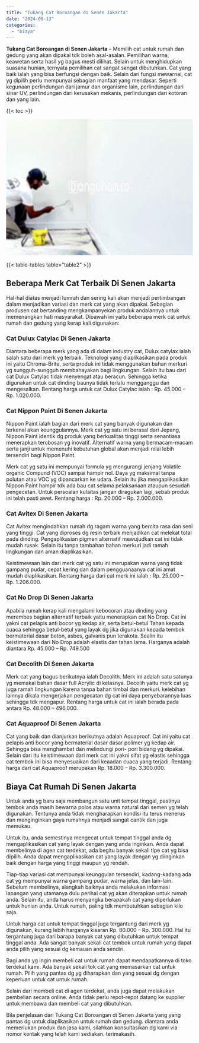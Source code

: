```yaml
---
title: "Tukang Cat Boroangan di Senen Jakarta"
date: "2024-08-13"
categories: 
  - "biaya"
---
```


**Tukang Cat Boroangan di Senen Jakarta** – Memilih cat untuk rumah dan gedung yang akan dipakai tdk boleh asal-asalan. Pemilihan warna, keawetan serta hasil yg bagus mesti dilihat. Selain untuk menghidupkan suasana hunian, ternyata pemilihan cat sangat sangat dibutuhkan. Cat yang baik ialah yang bisa berfungsi dengan baik. Selain dari fungsi mewarnai, cat yg dipilih perlu mempunyai sebagian manfaat yang mendasar. Seperti kegunaan perlindungan dari jamur dan organisme lain, perlindungan dari sinar UV, perlindungan dari kerusakan mekanis, perlindungan dari kotoran dan yang lain.

{{< toc >}}

![Tukang Cat Boroangan di Senen Jakarta](/images/jasa-cat-murah41.png)

{{< table-tables table="table2" >}}

## Beberapa Merk Cat Terbaik Di Senen Jakarta

Hal-hal diatas menjadi lumrah dan sering kali akan menjadi pertimbangan dalam menjadikan variasi dan merk cat yang akan dipakai. Sebagian produsen cat bertanding mengkampanyekan produk andalannya untuk memenangkan hati masyarakat. Dibawah ini yaitu beberapa merk cat untuk rumah dan gedung yang kerap kali digunakan:

### Cat Dulux Catylac Di Senen Jakarta

Diantara beberapa merk yang ada di dalam industry cat, Dulux catylax ialah salah satu dari merk yg terbaik. Teknologi yang diaplikasikan pada produk ini yaitu Chroma-Brite, serta produk ini tidak menggunakan bahan merkuri yg sungguh-sungguh membahayakan bagi lingkungan. Selain itu bau dari cat Dulux Catylac tidak menyengat atau beracun. Sehingga ketika digunakan untuk cat dinding baunya tidak terlalu mengganggu dan mengesalkan. Bentang harga untuk cat Dulux Catylac ialah : Rp. 45.000 – Rp. 1.020.000.

### Cat Nippon Paint Di Senen Jakarta

Nippon Paint ialah bagian dari merk cat yang banyak digunakan dan terkenal akan keunggulannya. Merk cat yg satu ini berasal dari Jepang, Nippon Paint identik dg produk yang berkualitas tinggi serta senantiasa menerapkan terobosan yg inovatif. Alternatif warna yang bermacam-macam serta janji untuk memenuhi kebutuhan global akan menjadi nilai lebih tersendiri bagi Nippon Paint.

Merk cat yg satu ini mempunyai formula yg mengurangi jenjang Volatile organic Compund (VOC) sampai hampir nol. Daya yg maksimal tanpa polutan atau VOC yg dipancarkan ke udara. Selain itu jika mengaplikasikan Nippon Paint hampir tdk ada bau cat selama pelaksanaan ataupun sesudah pengecetan. Untuk persoalan kulaitas jangan diragukan lagi, sebab produk ini telah pasti awet. Rentang harga : Rp. 20.000 – Rp. 2.000.000.

### Cat Avitex Di Senen Jakarta

Cat Avitex mengindahkan rumah dg ragam warna yang bercita rasa dan seni yang tinggi. Cat yang diproses dg resin terbaik menjadikan cat melekat total pada dinding. Pengaplikasian pigmen alternatif mewujudkan cat ini tidak mudah rusak. Selain itu tanpa tambahan bahan merkuri jadi ramah lingkungan dan aman diaplikasikan.

Keistimewaan lain dari merk cat yg satu ini merupakan warna yang tidak gampang pudar, cepat kering dan dalam pengguanaanya cat ini amat mudah diaplikasikan. Rentang harga dari cat merk ini ialah : Rp. 25.000 – Rp. 1.206.000.

### Cat No Drop Di Senen Jakarta

Apabila rumah kerap kali mengalami kebocoran atau dinding yang merembes bagian alternatif terbaik yaitu menerapkan cat No Drop. Cat ini yakni cat pelapis anti bocor yg kedap air, serta betul-betul Tahan kepada cuaca sehingga betul-betul yang layak dg jika digunakan kepada tembok bermaterial dasar beton, asbes, galvanis pun terakota. Sealin itu keistimewaan dari No Drop adalah elastis dan tahan lama. Harganya adalah diantara Rp. 45.000 – Rp. 749.500

### Cat Decolith Di Senen Jakarta

Merk cat yang bagus berikutnya ialah Decolith. Merk ini adalah satu satunya yg memakai bahan dasar full Acrylic di kelasnya. Decolih yaitu merk cat yg juga ramah lingkungan karena tanpa bahan timbal dan merkuri. kelebihan lainnya dikala mengerjakan pengecatan dg cat ini daya penyebarannya luas sehingga tdk mengapur. Rentang harga untuk cat ini ialah berada pada antara Rp. 48.000 – 496.000.

### Cat Aquaproof Di Senen Jakarta

Cat yang baik dan dianjurkan berikutnya adalah Aquaproof. Cat ini yaitu cat pelapis anti bocor yang bermaterial dasar dasar polimer yg kedap air. Sehingga bisa menghambat dan melindungi pori- pori bidang yg dipakai. Selain dari itu keistimewaan dari merk cat ini yakni sifat yg elastis sehingga cat tembok ini bisa menyesuaikan dari keaadan cuaca yang terjadi. Rentang harga dari cat Aquaproof merupakan Rp. 18.000 – Rp. 3.300.000.

## Biaya Cat Rumah Di Senen Jakarta

Untuk anda yg baru saja membangun satu unit tempat tinggal, pastinya tembok anda masih bewarna polos atau warna natural dari semen yg telah digunakan. Tentunya anda tidak mengharapkan kondisi itu terus menerus dan menginginkan gaya rumahnya menjadi sangat cantik dan juga memukau.

Untuk itu, anda semestinya mengecat untuk tempat tinggal anda dg mengaplikasikan cat yang layak dengan yang anda inginkan. Anda dapat membelinya di agen cat terdekat, ada begitu banyak sekali tipe cat yg bisa dipilih. Anda dapat mengaplikasikan cat yang layak dengan yg diinginkan baik dengan harga yang tinggi maupun yg rendah.

Tiap-tiap variasi cat mempunyai keunggulan tersendiri, kadang-kadang ada cat yg mempunyai warna gampang pudar, warna jelas, dan lain-lain. Sebelum membelinya, alangkah baiknya anda melakukan informasi lapangan yang utamanya dulu perihal cat yg akan diterapkan untuk rumah anda. Selain itu, anda harus menyangka berapakah cat yang diperlukan untuk hunian anda. Untuk rumah, paling tdk membutuhkan sebagian kilo saja.

Untuk harga cat untuk tempat tinggal juga tergantung dari merk yg digunakan, kurang lebih harganya kisaran Rp. 80.000 – Rp. 300.000. Hal itu tergantung juga dari barapa banyak cat yang dibutuhkan untuk tempat tinggal anda. Ada sangat banyak sekali cat tembok untuk rumah yang dapat anda pilih yang sesuai dg kemauan anda sendiri.

Bagi anda yg ingin membeli cat untuk rumah dapat mendapatkannya di toko terdekat kami. Ada banyak sekali tok cat yang memasarkan cat untuk rumah. Pilih yang pantas dg yg diharapkan dan yang sesuai dg dengan keperluan untuk cat untuk rumah.

Selain dari membeli cat di agen terdekat, anda juga dapat melakukan pembelian secara online. Anda tidak perlu repot-repot datang ke supplier untuk membawa dan membeli cat yang dibutuhkan.

Bila penjelasan dari Tukang Cat Boroangan di Senen Jakarta yang yang pantas dg untuk diaplikasikan untuk rumah dan gedung. diantara anda memerlukan produk dan jasa kami, silahkan konsultasikan dg kami via nomor kontak yang telah kami sediakan. terimakasih.
